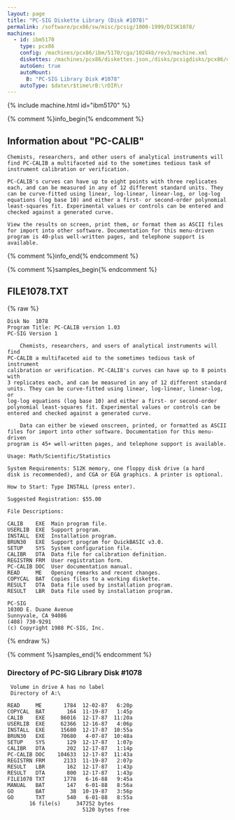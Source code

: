 ```yaml
---
layout: page
title: "PC-SIG Diskette Library (Disk #1078)"
permalink: /software/pcx86/sw/misc/pcsig/1000-1999/DISK1078/
machines:
  - id: ibm5170
    type: pcx86
    config: /machines/pcx86/ibm/5170/cga/1024kb/rev3/machine.xml
    diskettes: /machines/pcx86/diskettes.json,/disks/pcsigdisks/pcx86/diskettes.json
    autoGen: true
    autoMount:
      B: "PC-SIG Library Disk #1078"
    autoType: $date\r$time\rB:\rDIR\r
---
```


{% include machine.html id="ibm5170" %}

{% comment %}info_begin{% endcomment %}

## Information about "PC-CALIB"

    Chemists, researchers, and other users of analytical instruments will
    find PC-CALIB a multifaceted aid to the sometimes tedious task of
    instrument calibration or verification.
    
    PC-CALIB's curves can have up to eight points with three replicates
    each, and can be measured in any of 12 different standard units. They
    can be curve-fitted using linear, log-linear, linear-log, or log-log
    equations (log base 10) and either a first- or second-order polynomial
    least-squares fit. Experimental values or controls can be entered and
    checked against a generated curve.
    
    View the results on screen, print them, or format them as ASCII files
    for import into other software. Documentation for this menu-driven
    program is 40-plus well-written pages, and telephone support is
    available.
{% comment %}info_end{% endcomment %}

{% comment %}samples_begin{% endcomment %}

## FILE1078.TXT

{% raw %}
```
Disk No  1078
Program Title: PC-CALIB version 1.03
PC-SIG Version 1

    Chemists, researchers, and users of analytical instruments will find
PC-CALIB a multifaceted aid to the sometimes tedious task of instrument
calibration or verification. PC-CALIB's curves can have up to 8 points with
3 replicates each, and can be measured in any of 12 different standard
units. They can be curve-fitted using linear, log-linear, linear-log, or
log-log equations (log base 10) and either a first- or second-order
polynomial least-squares fit. Experimental values or controls can be
entered and checked against a generated curve.

    Data can either be viewed onscreen, printed, or formatted as ASCII
files for import into other software. Documentation for this menu-driven
program is 45+ well-written pages, and telephone support is available.

Usage: Math/Scientific/Statistics

System Requirements: 512K memory, one floppy disk drive (a hard
disk is recommended), and CGA or EGA graphics. A printer is optional.

How to Start: Type INSTALL (press enter).

Suggested Registration: $55.00

File Descriptions:

CALIB    EXE  Main program file.
USERLIB  EXE  Support program.
INSTALL  EXE  Installation program.
BRUN30   EXE  Support program for QuickBASIC v3.0.
SETUP    SYS  System configuration file.
CALIBR   DTA  Data file for calibration definition.
REGISTRN FRM  User registration form.
PC-CALIB DOC  User documentation manual.
READ     ME   Opening remarks and recent changes.
COPYCAL  BAT  Copies files to a working diskette.
RESULT   DTA  Data file used by installation program.
RESULT   LBR  Data file used by installation program.

PC-SIG
1030D E. Duane Avenue
Sunnyvale, CA 94086
(408) 730-9291
(c) Copyright 1988 PC-SIG, Inc.

```
{% endraw %}

{% comment %}samples_end{% endcomment %}

### Directory of PC-SIG Library Disk #1078

     Volume in drive A has no label
     Directory of A:\

    READ     ME       1784  12-02-87   6:20p
    COPYCAL  BAT       164  11-19-87   1:45p
    CALIB    EXE     86016  12-17-87  11:20a
    USERLIB  EXE     62366  12-16-87   4:06p
    INSTALL  EXE     15680  12-17-87  10:55a
    BRUN30   EXE     70680   4-07-87  10:48a
    SETUP    SYS       129  12-17-87   1:07p
    CALIBR   DTA       202  12-17-87   1:14p
    PC-CALIB DOC    104633  12-17-87  11:43a
    REGISTRN FRM      2133  11-19-87   2:07p
    RESULT   LBR       162  12-17-87   1:43p
    RESULT   DTA       800  12-17-87   1:43p
    FILE1078 TXT      1778   6-16-88   9:45a
    MANUAL   BAT       147   6-01-88   8:56a
    GO       BAT        38  10-19-87   3:56p
    GO       TXT       540   6-01-88   8:55a
           16 file(s)     347252 bytes
                            5120 bytes free
